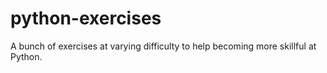 # python-exercises

A bunch of exercises at varying difficulty to help becoming more skillful at Python.
